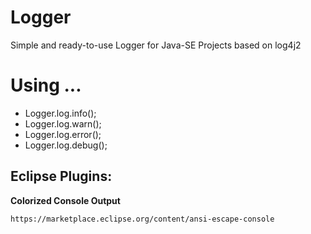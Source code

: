 # Logger

Simple and ready-to-use Logger for Java-SE Projects based on log4j2

# Using  ...

 - Logger.log.info();
 - Logger.log.warn();
 - Logger.log.error();
 - Logger.log.debug();
 
 
 Eclipse Plugins:
----------------

**Colorized Console Output**

    https://marketplace.eclipse.org/content/ansi-escape-console


